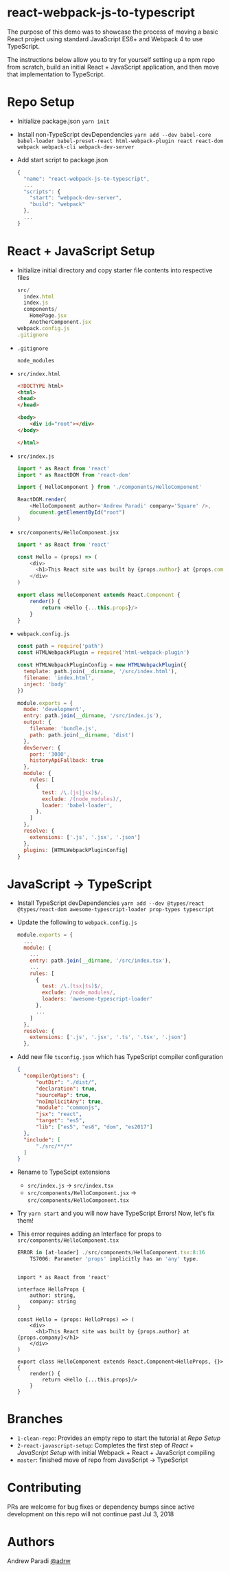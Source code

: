 # react-webpack-js-to-typescript

The purpose of this demo was to showcase the process of moving a basic React project using standard JavaScript ES6+ and Webpack 4 to use TypeScript.

The instructions below allow you to try for yourself setting up a npm repo from scratch, build an initial React + JavaScript application, and then move that implementation to TypeScript.

# Repo Setup
- Initialize package.json `yarn init`
- Install non-TypeScript devDependencies `yarn add --dev babel-core babel-loader babel-preset-react html-webpack-plugin react react-dom webpack webpack-cli webpack-dev-server`
- Add start script to package.json

  ```js
  {
    "name": "react-webpack-js-to-typescript",
    ...
    "scripts": {
      "start": "webpack-dev-server",
      "build": "webpack"
    },
    ...
  }
  ```

# React + JavaScript Setup
- Initialize initial directory and copy starter file contents into respective files

  ```js
  src/
    index.html
    index.js
    components/
      HomePage.jsx
      AnotherComponent.jsx
  webpack.config.js
  .gitignore
  ```

- `.gitignore`

  ```
  node_modules
  ```

- `src/index.html`

  ```HTML
  <!DOCTYPE html>
  <html>
  <head>
  </head>

  <body>
      <div id="root"></div>
  </body>

  </html>
  ```

- `src/index.js`

  ```js
  import * as React from 'react'
  import * as ReactDOM from 'react-dom'

  import { HelloComponent } from './components/HelloComponent'

  ReactDOM.render(
      <HelloComponent author='Andrew Paradi' company='Square' />,
      document.getElementById("root")
  )
  ```

- `src/components/HelloComponent.jsx`

  ```js
  import * as React from 'react'

  const Hello = (props) => (
      <div>
        <h1>This React site was built by {props.author} at {props.company}</h1>
      </div>
  )

  export class HelloComponent extends React.Component {
      render() {
          return <Hello {...this.props}/>
      }
  }
  ```

- `webpack.config.js`

  ```js
  const path = require('path')
  const HTMLWebpackPlugin = require('html-webpack-plugin')

  const HTMLWebpackPluginConfig = new HTMLWebpackPlugin({
    template: path.join(__dirname, '/src/index.html'),
    filename: 'index.html',
    inject: 'body'
  })

  module.exports = {
    mode: 'development',
    entry: path.join(__dirname, '/src/index.js'),
    output: {
      filename: 'bundle.js',
      path: path.join(__dirname, 'dist')
    },
    devServer: {
      port: '3000',
      historyApiFallback: true
    },
    module: {
      rules: [
        {
          test: /\.(js|jsx)$/,
          exclude: /(node_modules)/,
          loader: 'babel-loader',
        },
      ]
    },
    resolve: {
      extensions: ['.js', '.jsx', '.json']
    },
    plugins: [HTMLWebpackPluginConfig]
  }
  ```

# JavaScript -> TypeScript

- Install TypeScript devDependencies `yarn add --dev @types/react @types/react-dom awesome-typescript-loader prop-types typescript`

- Update the following to `webpack.config.js`

  ```js
  module.exports = {
    ...
    module: {
      ...
      entry: path.join(__dirname, '/src/index.tsx'),
      ...
      rules: [
        {
          test: /\.(tsx|ts)$/,
          exclude: /node_modules/,
          loaders: 'awesome-typescript-loader'
        },
        ...
      ]
    },
    resolve: {
      extensions: ['.js', '.jsx', '.ts', '.tsx', '.json']
    },

  ```

- Add new file `tsconfig.json` which has TypeScript compiler configuration

  ```JSON
  {
    "compilerOptions": {
        "outDir": "./dist/",
        "declaration": true,
        "sourceMap": true,
        "noImplicitAny": true,
        "module": "commonjs",
        "jsx": "react",
        "target": "es5",
        "lib": ["es5", "es6", "dom", "es2017"]
    },
    "include": [
        "./src/**/*"
    ]
  }
  ```

- Rename to TypeScipt extensions
  - `src/index.js` -> `src/index.tsx`
  - `src/components/HelloComponent.jsx` -> `src/components/HelloComponent.tsx`

- Try `yarn start` and you will now have TypeScript Errors! Now, let's fix them!

- This error requires adding an Interface for props to `src/components/HelloComponent.tsx`
  ```js
  ERROR in [at-loader] ./src/components/HelloComponent.tsx:8:16
      TS7006: Parameter 'props' implicitly has an 'any' type.
  ```

  ```tsx

  import * as React from 'react'

  interface HelloProps {
      author: string,
      company: string
  }

  const Hello = (props: HelloProps) => (
      <div>
        <h1>This React site was built by {props.author} at {props.company}</h1>
      </div>
  )

  export class HelloComponent extends React.Component<HelloProps, {}> {
      render() {
          return <Hello {...this.props}/>
      }
  }
  ```

# Branches
- `1-clean-repo`: Provides an empty repo to start the tutorial at *Repo Setup*
- `2-react-javascript-setup`: Completes the first step of *React + JavaScript Setup* with initial Webpack + React + JavaScript compiling
- `master`: finished move of repo from JavaScript -> TypeScript

# Contributing
PRs are welcome for bug fixes or dependency bumps since active development on this repo will not continue past Jul 3, 2018

# Authors
Andrew Paradi [@adrw](https://github.com/adrw/)